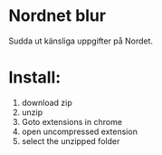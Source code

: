 # Nordnet blur
Sudda ut känsliga uppgifter på Nordet.


# Install:

1. download zip
2. unzip
3. Goto extensions in chrome
4. open uncompressed extension
5. select the unzipped folder
